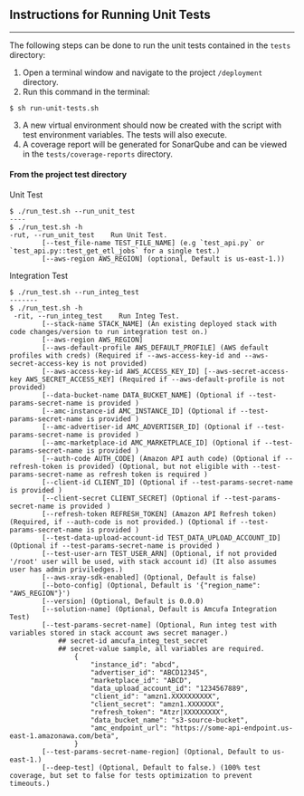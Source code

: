## Instructions for Running Unit Tests
---

The following steps can be done to run the unit tests contained in the `tests` directory:

1. Open a terminal window and navigate to the project `/deployment` directory.
2. Run this command in the terminal:
```shell
$ sh run-unit-tests.sh
```
3. A new virtual environment should now be created with the script with test environment variables. The tests will also execute.
4. A coverage report will be generated for SonarQube and can be viewed in the `tests/coverage-reports` directory.


#### From the project test directory

Unit Test
```shell
$ ./run_test.sh --run_unit_test
----
$ ./run_test.sh -h
-rut, --run_unit_test    Run Unit Test.
        [--test_file-name TEST_FILE_NAME] (e.g `test_api.py` or `test_api.py::test_get_etl_jobs` for a single test.)
        [--aws-region AWS_REGION] (optional, Default is us-east-1.))
```

Integration Test
```shell
$ ./run_test.sh --run_integ_test
-------
$ ./run_test.sh -h
 -rit, --run_integ_test    Run Integ Test.
        [--stack-name STACK_NAME] (An existing deployed stack with code changes/version to run integration test on.)
        [--aws-region AWS_REGION]
        [--aws-default-profile AWS_DEFAULT_PROFILE] (AWS default profiles with creds) (Required if --aws-access-key-id and --aws-secret-access-key is not provided)
        [--aws-access-key-id AWS_ACCESS_KEY_ID] [--aws-secret-access-key AWS_SECRET_ACCESS_KEY] (Required if --aws-default-profile is not provided)
        [--data-bucket-name DATA_BUCKET_NAME] (Optional if --test-params-secret-name is provided )
        [--amc-instance-id AMC_INSTANCE_ID] (Optional if --test-params-secret-name is provided )
        [--amc-advertiser-id AMC_ADVERTISER_ID] (Optional if --test-params-secret-name is provided )
        [--amc-marketplace-id AMC_MARKETPLACE_ID] (Optional if --test-params-secret-name is provided )
        [--auth-code AUTH_CODE] (Amazon API auth code) (Optional if --refresh-token is provided) (Optional, but not eligible with --test-params-secret-name as refresh token is required )
        [--client-id CLIENT_ID] (Optional if --test-params-secret-name is provided )
        [--client-secret CLIENT_SECRET] (Optional if --test-params-secret-name is provided )
        [--refresh-token REFRESH_TOKEN] (Amazon API Refresh token) (Required, if --auth-code is not provided.) (Optional if --test-params-secret-name is provided )
        [--test-data-upload-account-id TEST_DATA_UPLOAD_ACCOUNT_ID] (Optional if --test-params-secret-name is provided )
        [--test-user-arn TEST_USER_ARN] (Optional, if not provided '/root' user will be used, with stack account id) (It also assumes user has admin priviledges.)
        [--aws-xray-sdk-enabled] (Optional, Default is false)
        [--boto-config] (Optional, Default is '{"region_name": "AWS_REGION"}')
        [--version] (Optional, Default is 0.0.0)
        [--solution-name] (Optional, Default is Amcufa Integration Test)
        [--test-params-secret-name] (Optional, Run integ test with variables stored in stack account aws secret manager.)
            ## secret-id amcufa_integ_test_secret
            ## secret-value sample, all variables are required.
                {
                    "instance_id": "abcd",
                    "advertiser_id": "ABCD12345",
                    "marketplace_id": "ABCD",
                    "data_upload_account_id": "1234567889",
                    "client_id": "amzn1.XXXXXXXXXX",
                    "client_secret": "amzn1.XXXXXXX",
                    "refresh_token": "Atzr|XXXXXXXXX",
                    "data_bucket_name": "s3-source-bucket",
                    "amc_endpoint_url": "https://some-api-endpoint.us-east-1.amazonawa.com/beta",
                }
        [--test-params-secret-name-region] (Optional, Default to us-east-1.)
        [--deep-test] (Optional, Default to false.) (100% test coverage, but set to false for tests optimization to prevent timeouts.)
```
